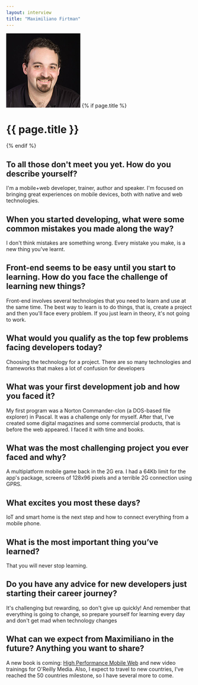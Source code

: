 ```yaml
---
layout: interview
title: "Maximiliano Firtman"
---
```

<img class="" src="/assets/images/portrait-maximiliano-firtman.jpg" alt="Photo Maximiliano Firtman"/>
{% if page.title %}
  <h1 class="">{{ page.title }}</h1>
{% endif %}

## To all those don't meet you yet. How do you describe yourself?

I'm a mobile+web developer, trainer, author and speaker. I'm focused on bringing great experiences on mobile devices, both with native and web technologies.

## When you started developing, what were some common mistakes you made along the way?

I don't think mistakes are something wrong. Every mistake you make, is a new thing you've learnt.

## Front-end seems to be easy until you start to learning. How do you face the challenge of learning new things?

Front-end involves several technologies that you need to learn and use at the same time. The best way to learn is to do things, that is, create a project and then you'll face every problem. If you just learn in theory, it's not going to work.

## What would you qualify as the top few problems facing developers today?

Choosing the technology for a project. There are so many technologies and frameworks that makes a lot of confusion for developers

## What was your first development job and how you faced it?

My first program was a Norton Commander-clon (a DOS-based file explorer) in Pascal. It was a challenge only for myself. After that, I've created some digital magazines and some commercial products, that is before the web appeared. I faced it with time and books.

## What was the most challenging project you ever faced and why?

A multiplatform mobile game back in the 2G era. I had a 64Kb limit for the app's package, screens of 128x96 pixels and a terrible 2G connection using GPRS.

## What excites you most these days?

IoT and smart home is the next step and how to connect everything from a mobile phone.

## What is the most important thing you’ve learned?

That you will never stop learning.

## Do you have any advice for new developers just starting their career journey?

It's challenging but rewarding, so don't give up quickly! And remember that everything is going to change, so prepare yourself for learning every day and don't get mad when technology changes

## What can we expect from Maximiliano in the future? Anything you want to share?
A new book is coming: [High Performance Mobile Web](http://firt.mobi/hpmw) and new video trainings for O'Reilly Media. Also, I expect to travel to new countries, I've reached the 50 countries milestone, so I have several more to come.
